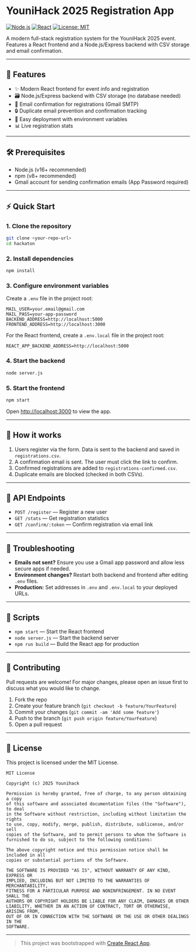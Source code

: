 # YouniHack 2025 Registration App

[![Node.js](https://img.shields.io/badge/Node.js-Express-green)](https://nodejs.org/)
[![React](https://img.shields.io/badge/Frontend-React-blue)](https://react.dev/)
[![License: MIT](https://img.shields.io/badge/License-MIT-yellow.svg)](LICENSE)

A modern full-stack registration system for the YouniHack 2025 event. Features a React frontend and a Node.js/Express backend with CSV storage and email confirmation.

---

## 🚀 Features

- ✨ Modern React frontend for event info and registration
- 🗃️ Node.js/Express backend with CSV storage (no database needed)
- 📧 Email confirmation for registrations (Gmail SMTP)
- 🔒 Duplicate email prevention and confirmation tracking
- 🌱 Easy deployment with environment variables
- 📊 Live registration stats

---

## 🛠️ Prerequisites

- Node.js (v16+ recommended)
- npm (v8+ recommended)
- Gmail account for sending confirmation emails (App Password required)

---

## ⚡ Quick Start

### 1. Clone the repository

```sh
git clone <your-repo-url>
cd hackaton
```

### 2. Install dependencies

```sh
npm install
```

### 3. Configure environment variables

Create a `.env` file in the project root:

```env
MAIL_USER=your.email@gmail.com
MAIL_PASS=your-app-password
BACKEND_ADDRESS=http://localhost:5000
FRONTEND_ADDRESS=http://localhost:3000
```

For the React frontend, create a `.env.local` file in the project root:

```env
REACT_APP_BACKEND_ADDRESS=http://localhost:5000
```

### 4. Start the backend

```sh
node server.js
```

### 5. Start the frontend

```sh
npm start
```

Open [http://localhost:3000](http://localhost:3000) to view the app.

---

## 📝 How it works

1. Users register via the form. Data is sent to the backend and saved in `registrations.csv`.
2. A confirmation email is sent. The user must click the link to confirm.
3. Confirmed registrations are added to `registrations-confirmed.csv`.
4. Duplicate emails are blocked (checked in both CSVs).

---

## 🔌 API Endpoints

- `POST /register` — Register a new user
- `GET /stats` — Get registration statistics
- `GET /confirm/:token` — Confirm registration via email link

---

## 🐞 Troubleshooting

- **Emails not sent?** Ensure you use a Gmail app password and allow less secure apps if needed.
- **Environment changes?** Restart both backend and frontend after editing `.env` files.
- **Production:** Set addresses in `.env` and `.env.local` to your deployed URLs.

---

## 📜 Scripts

- `npm start` — Start the React frontend
- `node server.js` — Start the backend server
- `npm run build` — Build the React app for production

---

## 🤝 Contributing

Pull requests are welcome! For major changes, please open an issue first to discuss what you would like to change.

1. Fork the repo
2. Create your feature branch (`git checkout -b feature/YourFeature`)
3. Commit your changes (`git commit -am 'Add some feature'`)
4. Push to the branch (`git push origin feature/YourFeature`)
5. Open a pull request

---

## 📄 License

This project is licensed under the MIT License.

```
MIT License

Copyright (c) 2025 Younihack

Permission is hereby granted, free of charge, to any person obtaining a copy
of this software and associated documentation files (the "Software"), to deal
in the Software without restriction, including without limitation the rights
to use, copy, modify, merge, publish, distribute, sublicense, and/or sell
copies of the Software, and to permit persons to whom the Software is
furnished to do so, subject to the following conditions:

The above copyright notice and this permission notice shall be included in all
copies or substantial portions of the Software.

THE SOFTWARE IS PROVIDED "AS IS", WITHOUT WARRANTY OF ANY KIND, EXPRESS OR
IMPLIED, INCLUDING BUT NOT LIMITED TO THE WARRANTIES OF MERCHANTABILITY,
FITNESS FOR A PARTICULAR PURPOSE AND NONINFRINGEMENT. IN NO EVENT SHALL THE
AUTHORS OR COPYRIGHT HOLDERS BE LIABLE FOR ANY CLAIM, DAMAGES OR OTHER
LIABILITY, WHETHER IN AN ACTION OF CONTRACT, TORT OR OTHERWISE, ARISING FROM,
OUT OF OR IN CONNECTION WITH THE SOFTWARE OR THE USE OR OTHER DEALINGS IN THE
SOFTWARE.
```

---

> This project was bootstrapped with [Create React App](https://github.com/facebook/create-react-app).
